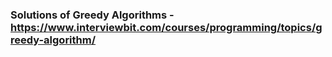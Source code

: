 ### Solutions of Greedy Algorithms - https://www.interviewbit.com/courses/programming/topics/greedy-algorithm/